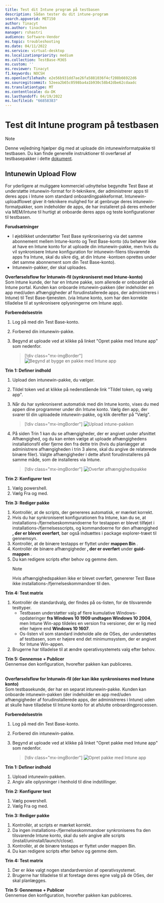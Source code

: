 ```yaml
---
title: Test dit Intune program på testbasen
description: Sådan tester du dit intune-program
search.appverid: MET150
author: Tinacyt
ms.author: tinachen
manager: rshastri
audience: Software-Vendor
ms.topic: troubleshooting
ms.date: 04/11/2022
ms.service: virtual-desktop
ms.localizationpriority: medium
ms.collection: TestBase-M365
ms.custom: ''
ms.reviewer: Tinacyt
f1.keywords: NOCSH
ms.openlocfilehash: e2e56b931dd7ae26fa5881036f4cf208b66922d6
ms.sourcegitcommit: 52eea2b65c0598ba4a1b930c58b42dbe62cdaadc
ms.translationtype: MT
ms.contentlocale: da-DK
ms.lasthandoff: 04/19/2022
ms.locfileid: "66858383"
---
```

# <a name="test-your-intune-application-on-test-base"></a>Test dit Intune program på testbasen 
  > [!Note] 
  > Denne vejledning hjælper dig med at uploade din intunewinformatpakke til testbasen. Du kan finde generelle instruktioner til overførsel af testbasepakker i dette [dokument](https://microsoft.sharepoint.com/:w:/t/AzureSUVPCoreTeam/EeHQIT3qA0FKqBDWI5TzmzgBiH2Syz39o5VbY2kdugMn4A?e=Rk1KD9).

## <a name="intunewin-upload-flow"></a>Intunewin Upload Flow
For yderligere at muliggøre kommerciel udnyttelse begyndte Test Base at understøtte intunewin-format for it-teknikere, der administrerer apps til deres apps i Intune som standard onboardingpakkeformat. Intunewin-uploadflowet giver it-teknikere mulighed for at genbruge deres intunewin-formatpakker, som indeholder de apps, de har installeret på deres enheder via MEM/Intune til hurtigt at onboarde deres apps og teste konfigurationer til testbasen. 

**Forudsætninger**
  - I øjeblikket understøtter Test Base synkronisering via det samme abonnement mellem Intune-konto og Test Base-konto (du behøver ikke at have en Intune konto for at uploade din intunewin-pakke, men hvis du vil synkronisere Intune konfiguration for intunewin-filens tilsvarende apps fra Intune, skal du sikre dig, at din Intune  -kontoen oprettes under det samme abonnement som din Test Base-konto).
  - Intunewin-pakker, der skal uploades. 

**Overførselsflow for Intunwin-fil (synkroniseret med Intune-konto)** <br/>
Som Intune kunde, der har en Intune pakke, som allerede er onboardet på Intune portal. Kunden kan onboarde intunewin-pakken (der indeholder en app med/uden afhængigheder af forudinstallerede apps, der administreres i Intune) til Test Base-tjenesten. (via Intune konto, som har den korrekte tilladelse til at synkronisere oplysningerne om Intune app).

**Forberedelsestrin**
1. Log på med din Test Base-konto.
2. Forbered din intunewin-pakke.
3. Begynd at uploade ved at klikke på linket "Opret pakke med Intune app" som nedenfor.
    
    > [!div class="mx-imgBorder"] 
    > ![Begynd at bygge en pakke med Intune app](Media/testintuneapplication01.png) 


**Trin 1: Definer indhold**
1. Upload den intunewin-pakke, du vælger.
2. Tildel token ved at klikke på nedenstående link "Tildel token, og vælg app".
3. Når du har synkroniseret automatisk med din Intune konto, vises du med appen dine programmer under din Intune konto. Vælg den app, der svarer til din uploadede intunewin-pakke, og klik derefter på "Vælg".
    
    > [!div class="mx-imgBorder"] 
    > ![Upload intune-pakken](Media/testintuneapplication02.png) 


5. På siden Trin 1 kan du se afhængigheder, der er angivet under afsnittet Afhængighed, og du kan enten vælge at uploade afhængighedens installationsfil eller fjerne den fra dette trin (hvis du planlægger at administrere afhængigheden i trin 3 alene, skal du angive de relaterede binære filer). Valgte afhængigheder i dette afsnit forudinstalleres på samme måde, som de installeres via Intune.
    
    > [!div class="mx-imgBorder"] 
    > ![Overfør afhængighedspakke](Media/testintuneapplication03.png) 


**Trin 2: Konfigurer test**
1. Vælg powershell.
2. Vælg Fra og med.


**Trin 3: Rediger pakke**
1. Kontrollér, at de scripts, der genereres automatisk, er mærket korrekt.
2. Hvis du har synkroniseret konfigurationen fra Intune, kan du se, at installations-/fjernelseskommandoerne for testappen er blevet tilføjet i installations-/fjernelsesscripts, og kommandoerne for den afhængighed **, der er blevet overført**, bør også indsættes i package explorer-træet til gennemsyn.
3. Kontrollér, at de binære testapps er flyttet under **mappen Bin** .
4. Kontrollér de binære afhængigheder **, der er overført** under **guid-mappen** .
5. Du kan redigere scripts efter behov og gemme dem.
    > [!Note] 
    > Hvis afhængighedspakken ikke er blevet overført, genererer Test Base ikke installations-/fjernelseskommandoer til den.


**Trin 4: Test matrix**
1. Kontrollér de standardvalg, der findes på os-listen, for de tilsvarende testtyper.
    - Testbasen understøtter valg af flere kumulative Windows-opdateringer **fra Windows 10 1909 undtagen Windows 10 2004**, men Intune Win-app tildeles en version fra versioner, der er lig med eller højere end **Windows 10 1607**.
    - Os-listen vil som standard indeholde alle de OSes, der understøttes af testbasen, som er højere end det minimumsystem, der er angivet for Intune Win-appen.
2. Brugerne har tilladelse til at ændre operativsystemets valg efter behov.


**Trin 5: Gennemse + Publicer** <br/>
Gennemse den konfiguration, hvorefter pakken kan publiceres.<br/><br/>


**Overførselsflow for Intunwin-fil (der kan ikke synkroniseres med Intune konto)** <br/>
Som testbasekunde, der har en separat intunewin-pakke. Kunden kan onboarde intunewin-pakken (der indeholder en app med/uden afhængigheder af forudinstallerede apps, der administreres i Intune) uden at skulle have tilladelse til Intune konto for at afslutte onboardingprocessen.

**Forberedelsestrin**
1. Log på med din Test Base-konto.
2. Forbered din intunewin-pakke.
3. Begynd at uploade ved at klikke på linket "Opret pakke med Intune app" som nedenfor.
    
    > [!div class="mx-imgBorder"] 
    > ![Opret pakke med Intune app](Media/testintuneapplication04.png) 


**Trin 1: Definer indhold**
1. Upload intunewin-pakken.
2. Angiv alle oplysninger i henhold til dine indstillinger.


**Trin 2: Konfigurer test**
1. Vælg powershell.
2. Vælg Fra og med.


**Trin 3: Rediger pakke**
1. Kontrollér, at scripts er mærket korrekt.
2. Da ingen installations-/fjernelseskommandoer synkroniseres fra den tilsvarende Intune konto, skal du selv angive alle scripts (install/uninstall/launch/close).
3. Kontrollér, at de binære testapps er flyttet under mappen Bin.
4. Du kan redigere scripts efter behov og gemme dem.


**Trin 4: Test matrix**
1. Der er ikke valgt nogen standardversion af operativsystemet.
2. Brugerne har tilladelse til at foretage deres egne valg på de OSes, der skal planlægges.


**Trin 5: Gennemse + Publicer** <br/>
Gennemse den konfiguration, hvorefter pakken kan publiceres.




